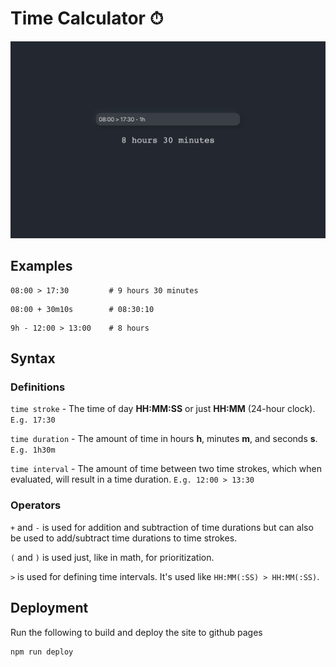 # Time Calculator ⏱

![test image size](img/timecalculator.png)

## Examples

```shell
08:00 > 17:30         # 9 hours 30 minutes
```

```shell
08:00 + 30m10s        # 08:30:10
```

```shell
9h - 12:00 > 13:00    # 8 hours
```

## Syntax

### Definitions

`time stroke` - The time of day **HH:MM:SS** or just **HH:MM** (24-hour clock). `E.g. 17:30`

`time duration` - The amount of time in hours **h**, minutes **m**, and seconds **s**. `E.g. 1h30m`

`time interval` - The amount of time between two time strokes, which when evaluated, will result in a time duration. `E.g. 12:00 > 13:30`

### Operators

`+` and `-` is used for addition and subtraction of time durations but can also be used to add/subtract time durations to time strokes.

`(` and `)` is used just, like in math, for prioritization.

`>` is used for defining time intervals. It's used like `HH:MM(:SS) > HH:MM(:SS)`.

## Deployment

Run the following to build and deploy the site to github pages

```shell
npm run deploy
```
